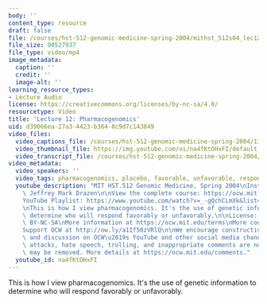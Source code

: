```yaml
---
body: ''
content_type: resource
draft: false
file: /courses/hst-512-genomic-medicine-spring-2004/mithst_512s04_lec12_360p_16_9.mp4
file_size: 90527937
file_type: video/mp4
image_metadata:
  caption: ''
  credit: ''
  image-alt: ''
learning_resource_types:
- Lecture Audio
license: https://creativecommons.org/licenses/by-nc-sa/4.0/
resourcetype: Video
title: 'Lecture 12: Pharmacogenomics'
uid: d39066ea-27a3-4423-b364-8c9d7c143849
video_files:
  video_captions_file: /courses/hst-512-genomic-medicine-spring-2004/1IUlMp3xC0_UZprxPIvFnL91DZCRjSwBY_transcript.webvtt
  video_thumbnail_file: https://img.youtube.com/vi/na4fKtOHxFI/default.jpg
  video_transcript_file: /courses/hst-512-genomic-medicine-spring-2004/1IUlMp3xC0_UZprxPIvFnL91DZCRjSwBY_transcript.pdf
video_metadata:
  video_speakers: ''
  video_tags: pharmacogenomics, placebo, favorable, unfavorable, responses, treatment
  youtube_description: "MIT HST.512 Genomic Medicine, Spring 2004\nInstructor:Dr.\
    \ Jeffrey Mark Drazen\n\nView the complete course: https://ocw.mit.edu/courses/hst-512-genomic-medicine-spring-2004/\n\
    YouTube Playlist: https://www.youtube.com/watch?v=_-gQchCLmXk&list=PLUl4u3cNGP613PJMNmRjAIdBr76goU1V5\n\
    \nThis is how I view pharmacogenomics. It's the use of genetic information to\
    \ determine who will respond favorably or unfavorably.\n\nLicense: Creative Commons\
    \ BY-NC-SA\nMore information at https://ocw.mit.edu/terms\nMore courses at https://ocw.mit.edu\n\
    Support OCW at http://ow.ly/a1If50zVRlQ\n\nWe encourage constructive comments\
    \ and discussion on OCW\u2019s YouTube and other social media channels. Personal\
    \ attacks, hate speech, trolling, and inappropriate comments are not allowed and\
    \ may be removed. More details at https://ocw.mit.edu/comments."
  youtube_id: na4fKtOHxFI
---
```

This is how I view pharmacogenomics. It's the use of genetic information to determine who will respond favorably or unfavorably.